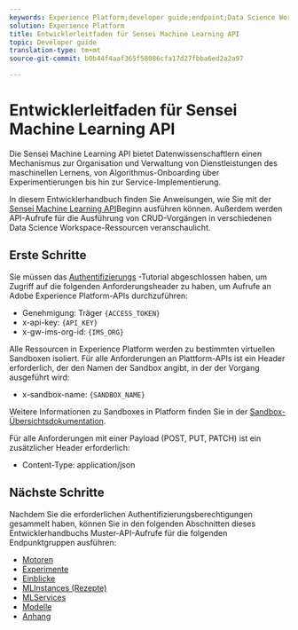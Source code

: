 ```yaml
---
keywords: Experience Platform;developer guide;endpoint;Data Science Workspace;popular topics
solution: Experience Platform
title: Entwicklerleitfaden für Sensei Machine Learning API
topic: Developer guide
translation-type: tm+mt
source-git-commit: b0b44f4aaf365f58086cfa17d27fbba6ed2a2a97

---
```



# Entwicklerleitfaden für Sensei Machine Learning API

Die Sensei Machine Learning API bietet Datenwissenschaftlern einen Mechanismus zur Organisation und Verwaltung von Dienstleistungen des maschinellen Lernens, von Algorithmus-Onboarding über Experimentierungen bis hin zur Service-Implementierung.

In diesem Entwicklerhandbuch finden Sie Anweisungen, wie Sie mit der [Sensei Machine Learning API](https://www.adobe.io/apis/experienceplatform/home/api-reference.html#!acpdr/swagger-specs/sensei-ml-api.yaml)Beginn ausführen können. Außerdem werden API-Aufrufe für die Ausführung von CRUD-Vorgängen in verschiedenen Data Science Workspace-Ressourcen veranschaulicht.

## Erste Schritte

Sie müssen das [Authentifizierungs](../../tutorials/authentication.md) -Tutorial abgeschlossen haben, um Zugriff auf die folgenden Anforderungsheader zu haben, um Aufrufe an Adobe Experience Platform-APIs durchzuführen:

* Genehmigung: Träger `{ACCESS_TOKEN}`
* x-api-key: `{API_KEY}`
* x-gw-ims-org-id: `{IMS_ORG}`

Alle Ressourcen in Experience Platform werden zu bestimmten virtuellen Sandboxen isoliert. Für alle Anforderungen an Plattform-APIs ist ein Header erforderlich, der den Namen der Sandbox angibt, in der der Vorgang ausgeführt wird:

* x-sandbox-name: `{SANDBOX_NAME}`

Weitere Informationen zu Sandboxes in Platform finden Sie in der [Sandbox-Übersichtsdokumentation](../../sandboxes/home.md).

Für alle Anforderungen mit einer Payload (POST, PUT, PATCH) ist ein zusätzlicher Header erforderlich:

* Content-Type: application/json

## Nächste Schritte

Nachdem Sie die erforderlichen Authentifizierungsberechtigungen gesammelt haben, können Sie in den folgenden Abschnitten dieses Entwicklerhandbuchs Muster-API-Aufrufe für die folgenden Endpunktgruppen ausführen:

* [Motoren](./engines.md)
* [Experimente](./experiments.md)
* [Einblicke](./insights.md)
* [MLInstances (Rezepte)](./mlinstances.md)
* [MLServices](./mlservices.md)
* [Modelle](./models.md)
* [Anhang](./appendix.md)